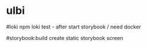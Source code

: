 # ulbi

#loki
npm loki test - after start storybook / need docker

#storybook:build
create static storybook screen